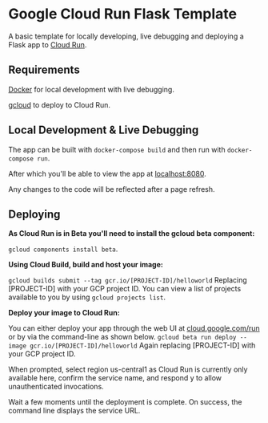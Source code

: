 # Google Cloud Run Flask Template

A basic template for locally developing, live debugging and deploying a Flask app to [Cloud Run](https://cloud.google.com/run/).

## Requirements

[Docker](https://docs.docker.com/install/) for local development with live debugging.

[gcloud](https://cloud.google.com/sdk/install) to deploy to Cloud Run.

## Local Development & Live Debugging

The app can be built with `docker-compose build` and then run with `docker-compose run`.

After which you'll be able to view the app at [localhost:8080](http://localhost:8080/).

Any changes to the code will be reflected after a page refresh.

## Deploying

**As Cloud Run is in Beta you'll need to install the gcloud beta component:**

`gcloud components install beta`.

**Using Cloud Build, build and host your image:**

`gcloud builds submit --tag gcr.io/[PROJECT-ID]/helloworld`
Replacing [PROJECT-ID] with your GCP project ID. You can view a list of projects available to you by using `gcloud projects list`.

**Deploy your image to Cloud Run:**

You can either deploy your app through the web UI at [cloud.google.com/run](https://cloud.google.com/run) or by via the command-line as shown below.
`gcloud beta run deploy --image gcr.io/[PROJECT-ID]/helloworld`
Again replacing [PROJECT-ID] with your GCP project ID.

When prompted, select region us-central1 as Cloud Run is currently only available here, confirm the service name, and respond y to allow unauthenticated invocations.

Wait a few moments until the deployment is complete. On success, the command line displays the service URL.
